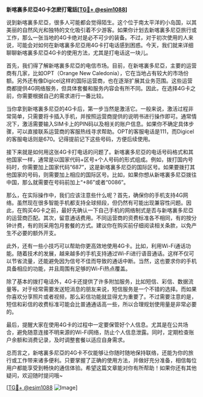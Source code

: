 **新喀裏多尼亞4G卡怎麽打電話[[TG💪+ @esim1088](https://t.me/s/esim1088)]**

说到新喀裏多尼亞，很多人可能都会觉得陌生。这个位于南太平洋的小岛国，以其美丽的自然风光和独特的文化吸引着不少游客。如果你计划去新喀裏多尼亞旅行或工作，那么一张当地的4G卡绝对是必不可少的装备。不过，对于初次使用的人来说，可能会对如何在新喀裏多尼亞用4G卡打电话感到困惑。今天，我们就来详细聊聊新喀裏多尼亞4G卡的使用方法，尤其是打电话这一块儿。

首先，我们得了解新喀裏多尼亞的电信市场。目前，在新喀裏多尼亞，主要的运营商有几家，比如OPT（Orange New Caledonia），它在当地占有较大的市场份额。另外还有像Digicel这样的国际运营商，也在逐渐扩展其业务范围。这些运营商都提供4G网络服务，但具体套餐和服务内容会有所不同。因此，在选择4G卡之前，你需要根据自己的需求进行一番比较。

当你拿到新喀裏多尼亞的4G卡后，第一步当然是激活它。一般来说，激活过程非常简单，只需要将卡插入手机，并按照运营商提供的说明书进行操作即可。通常情况下，激活需要输入SIM卡上的PIN码以及相关的账户信息。如果你不确定具体步骤，可以直接联系运营商的客服热线寻求帮助。OPT的客服电话是111，而Digicel的客服电话则是670。记得提前记下这些号码，方便后续使用。

接下来就是如何用这张4G卡打电话的问题了。新喀裏多尼亞的电话号码格式和其他国家一样，通常是以国家代码+区号+个人号码的形式组成。例如，拨打国内号码时，你需要加上国家代码“687”，这是新喀裏多尼亞的国际区号。如果要拨打其他国家的号码，则需要加上相应的国际区号。比如，如果你想从新喀裏多尼亞拨往中国，那么就需要在号码前加上“+86”或者“0086”。

那么，在实际操作中，我们应该注意些什么呢？首先，确保你的手机支持4G网络。虽然现在很多智能手机都支持全球频段，但仍然有可能出现兼容性问题。因此，在购买4G卡之前，最好先确认一下自己手机的网络制式是否与新喀裏多尼亞的运营商匹配。其次，留意通话费用。不同运营商的资费标准各不相同，有的按分钟计费，有的则采用包月套餐的方式。建议你在购买前仔细阅读相关条款，以免产生不必要的额外开支。

此外，还有一些小技巧可以帮助你更高效地使用4G卡。比如，利用Wi-Fi通话功能。随着技术的发展，越来越多的手机支持通过Wi-Fi进行语音通话。这样不仅可以节省流量，还能避免因为信号不佳而导致的通话中断。当然，这也要求你的手机具备相应的功能，并且周围有足够的Wi-Fi热点覆盖。

除了基本的拨打电话外，4G卡还提供了许多附加服务，比如短信、彩信、数据流量等。对于经常需要发送短消息的朋友来说，短信服务是一个不错的选择。而如果你喜欢分享照片或者视频，那么彩信功能就显得尤为重要了。不过需要注意的是，短信和彩信的收费标准可能会比普通通话高一些，所以合理规划使用量是非常必要的。

最后，提醒大家在使用4G卡的过程中一定要保管好个人信息。尤其是在公共场合，避免随意连接不明来源的Wi-Fi网络，防止个人信息泄露。同时，定期检查账户余额和消费记录，及时调整套餐以适应自身需求。

总而言之，新喀裏多尼亞的4G卡不仅能够让你随时随地保持联络，还能为你的旅行或工作带来诸多便利。只要掌握了正确的使用方法，并做好充分准备，相信每位用户都能享受到畅快的通信体验。希望这篇文章能对你有所帮助！如果你还有其他疑问，欢迎随时提问哦~

[[TG💪+ @esim1088](https://t.me/s/esim1088) ![Image](https://i.postimg.cc/4NQfJmqS/Snipaste-2025-05-13-00-14-12.png)]